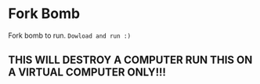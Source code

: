 # Fork Bomb
Fork bomb to run.
```Dowload and run :)```
## THIS WILL DESTROY A COMPUTER RUN THIS ON A VIRTUAL COMPUTER ONLY!!!
